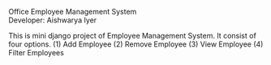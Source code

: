 Office Employee Management System 
<br>
Developer: Aishwarya Iyer


This is mini django project of Employee Management System. It consist of four options. (1) Add Employee (2) Remove Employee (3) View Employee (4) Filter Employees
